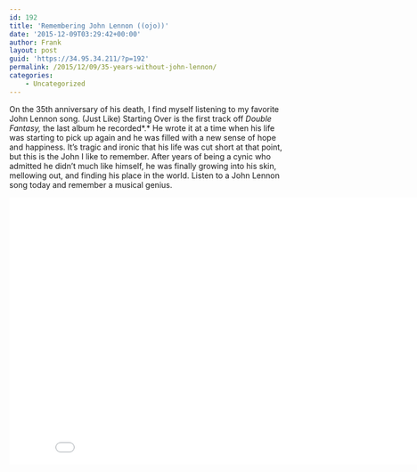 ```yaml
---
id: 192
title: 'Remembering John Lennon ((ojo))'
date: '2015-12-09T03:29:42+00:00'
author: Frank
layout: post
guid: 'https://34.95.34.211/?p=192'
permalink: /2015/12/09/35-years-without-john-lennon/
categories:
    - Uncategorized
---
```


On the 35th anniversary of his death, I find myself listening to my favorite John Lennon song. (Just Like) Starting Over is the first track off *Double Fantasy,* the last album he recorded*.* He wrote it at a time when his life was starting to pick up again and he was filled with a new sense of hope and happiness. It’s tragic and ironic that his life was cut short at that point, but this is the John I like to remember. After years of being a cynic who admitted he didn’t much like himself, he was finally growing into his skin, mellowing out, and finding his place in the world. Listen to a John Lennon song today and remember a musical genius.

 <iframe allowfullscreen="" frameborder="0" height="480" scrolling="no" src="//www.youtube.com/embed/hO-CvOxSQqE?wmode=opaque&enablejsapi=1" width="854">  
</iframe>